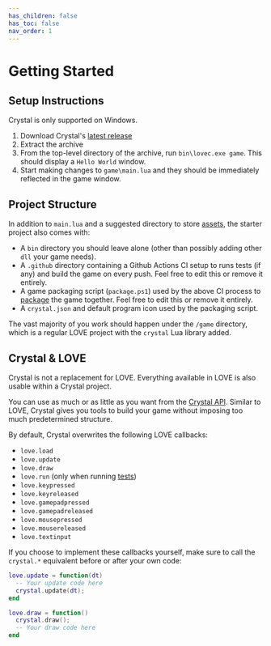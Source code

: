```yaml
---
has_children: false
has_toc: false
nav_order: 1
---
```


# Getting Started

## Setup Instructions

Crystal is only supported on Windows.

1. Download Crystal's [latest release](https://github.com/agersant/crystal/releases)
2. Extract the archive
3. From the top-level directory of the archive, run `bin\lovec.exe game`. This should display a `Hello World` window.
4. Start making changes to `game\main.lua` and they should be immediately reflected in the game window.

## Project Structure

In addition to `main.lua` and a suggested directory to store [assets](/crystal/api/assets), the starter project also comes with:

- A `bin` directory you should leave alone (other than possibly adding other `dll` your game needs).
- A `.github` directory containing a Github Actions CI setup to runs tests (if any) and build the game on every push. Feel free to edit this or remove it entirely.
- A game packaging script (`package.ps1`) used by the above CI process to [package](https://love2d.org/wiki/Game_Distribution) the game together. Feel free to edit this or remove it entirely.
- A `crystal.json` and default program icon used by the packaging script.

The vast majority of you work should happen under the `/game` directory, which is a regular LOVE project with the `crystal` Lua library added.

## Crystal & LOVE

Crystal is not a replacement for LOVE. Everything available in LOVE is also usable within a Crystal project.

You can use as much or as little as you want from the [Crystal API](https://agersant.github.io/crystal/). Similar to LOVE, Crystal gives you tools to build your game without imposing too much predetermined structure.

By default, Crystal overwrites the following LOVE callbacks:

- `love.load`
- `love.update`
- `love.draw`
- `love.run` (only when running [tests](/crystal/api/test))
- `love.keypressed`
- `love.keyreleased`
- `love.gamepadpressed`
- `love.gamepadreleased`
- `love.mousepressed`
- `love.mousereleased`
- `love.textinput`

If you choose to implement these callbacks yourself, make sure to call the `crystal.*` equivalent before or after your own code:

```lua
love.update = function(dt)
  -- Your update code here
  crystal.update(dt);
end

love.draw = function()
  crystal.draw();
  -- Your draw code here
end
```
